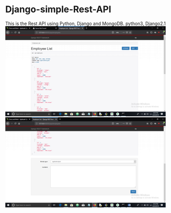 # Django-simple-Rest-API
This is the Rest API using Python, Django and MongoDB.
python3, Django2.1
![alt text](myapi/pic1.png "Pic 2")
![alt text](myapi/pic2.png "Pic 1")
